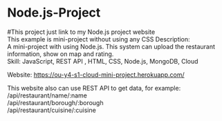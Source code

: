 <h1>Node.js-Project</h1></n>

#This project just link to my Node.js project website<br/>
This example is mini-project without using any CSS Description:<br/>
A mini-project with using Node.js. This system can upload the restaurant information, show on map and rating.<br/>
Skill:  JavaScript, REST API , HTML, CSS, Node.js, MongoDB, Cloud<br/>

Website: https://ou-y4-s1-cloud-mini-project.herokuapp.com/ <br/>

This website also can use REST API to get data, for example: <br/>
/api/restaurant/name/:name<br/>
/api/restaurant/borough/:borough<br/>
/api/restaurant/cuisine/:cuisine<br/>
